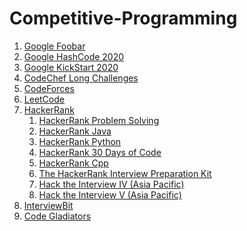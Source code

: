# Competitive-Programming

1. [Google Foobar](https://github.com/OjasviChauhan/Google-Foobar)
2. [Google HashCode 2020](https://github.com/OjasviChauhan/Google-Coding-Competitions/tree/master/Hash%20Code%202020)
3. [Google KickStart 2020](https://github.com/OjasviChauhan/Google-Coding-Competitions/tree/master/Kickstart%202020)
4. [CodeChef Long Challenges](https://github.com/OjasviChauhan/CodeChef-Problems)
5. [CodeForces](https://github.com/OjasviChauhan/Competitive-Programming/tree/master/CodeForces)
6. [LeetCode](https://github.com/OjasviChauhan/Competitive-Programming/tree/master/LeetCode%20Problems)
7. [HackerRank](https://www.hackerrank.com/ojasvichauhan231)
    1. [HackerRank Problem Solving](https://github.com/OjasviChauhan/HackerRank-ProblemSolving)
    2. [HackerRank Java](https://github.com/OjasviChauhan/HackerRank-Java)
    3. [HackerRank Python](https://github.com/OjasviChauhan/HackerRank-Python)
    4. [HackerRank 30 Days of Code](https://github.com/OjasviChauhan/HackerRank-30-Days-of-Code)
    5. [HackerRank Cpp](https://github.com/OjasviChauhan/HackerRank-Cpp)
    6. [The HackerRank Interview Preparation Kit](https://github.com/OjasviChauhan/HackerRank-ProblemSolving/tree/master/Interview%20Preparation%20Kit)
    7. [Hack the Interview IV (Asia Pacific)](https://github.com/OjasviChauhan/Competitive-Programming/tree/master/Hack%20the%20Interview%20IV%20(Asia%20Pacific))
    8. [Hack the Interview V (Asia Pacific)](https://github.com/OjasviChauhan/Competitive-Programming/tree/master/Hack%20the%20Interview%20V%20(Asia%20Pacific))
8. [InterviewBit](https://github.com/OjasviChauhan/Competitive-Programming/tree/master/InterviewBit)
9. [Code Gladiators](https://github.com/OjasviChauhan/Competitive-Programming/tree/master/Code%20Gladiators)
